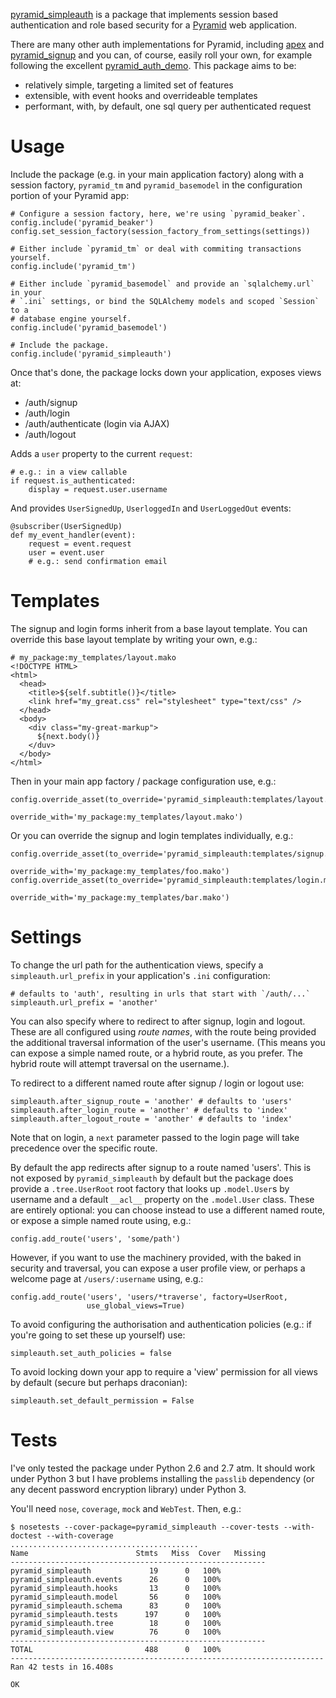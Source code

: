 [pyramid_simpleauth][] is a package that implements session based authentication
and role based security for a [Pyramid][] web application.

There are many other auth implementations for Pyramid, including [apex][] and 
[pyramid_signup][] and you can, of course, easily roll your own, for example
following the excellent [pyramid_auth_demo][].  This package aims to be:

* relatively simple, targeting a limited set of features
* extensible, with event hooks and overrideable templates
* performant, with, by default, one sql query per authenticated request

# Usage

Include the package (e.g. in your main application factory) along with a session
factory, `pyramid_tm` and `pyramid_basemodel` in the configuration portion of
your Pyramid app:

    # Configure a session factory, here, we're using `pyramid_beaker`.
    config.include('pyramid_beaker')
    config.set_session_factory(session_factory_from_settings(settings))
    
    # Either include `pyramid_tm` or deal with commiting transactions yourself.
    config.include('pyramid_tm')
    
    # Either include `pyramid_basemodel` and provide an `sqlalchemy.url` in your
    # `.ini` settings, or bind the SQLAlchemy models and scoped `Session` to a
    # database engine yourself.
    config.include('pyramid_basemodel')
    
    # Include the package.
    config.include('pyramid_simpleauth')

Once that's done, the package locks down your application, exposes views at:

* /auth/signup
* /auth/login
* /auth/authenticate (login via AJAX)
* /auth/logout

Adds a `user` property to the current `request`:

    # e.g.: in a view callable
    if request.is_authenticated:
        display = request.user.username

And provides `UserSignedUp`, `UserloggedIn` and `UserLoggedOut` events:

    @subscriber(UserSignedUp)
    def my_event_handler(event):
        request = event.request
        user = event.user
        # e.g.: send confirmation email

# Templates

The signup and login forms inherit from a base layout template.  You can override
this base layout template by writing your own, e.g.:

    # my_package:my_templates/layout.mako
    <!DOCTYPE HTML>
    <html>
      <head>
        <title>${self.subtitle()}</title>
        <link href="my_great.css" rel="stylesheet" type="text/css" />
      </head>
      <body>
        <div class="my-great-markup">
          ${next.body()}
        </duv>
      </body>
    </html>
    
Then in your main app factory / package configuration use, e.g.:

    config.override_asset(to_override='pyramid_simpleauth:templates/layout.mako',
                          override_with='my_package:my_templates/layout.mako')

Or you can override the signup and login templates individually, e.g.:

    config.override_asset(to_override='pyramid_simpleauth:templates/signup.mako',
                          override_with='my_package:my_templates/foo.mako')
    config.override_asset(to_override='pyramid_simpleauth:templates/login.mako',
                          override_with='my_package:my_templates/bar.mako')

# Settings

To change the url path for the authentication views, specify a 
`simpleauth.url_prefix` in your application's `.ini` configuration:

    # defaults to 'auth', resulting in urls that start with `/auth/...`
    simpleauth.url_prefix = 'another'

You can also specify where to redirect to after signup, login and logout.  
These are all configured using *route names*, with the route being provided
the additional traversal information of the user's username.  (This means you
can expose a simple named route, or a hybrid route, as you prefer.  The hybrid
route will attempt traversal on the username.).

To redirect to a different named route after signup / login or logout use:

    simpleauth.after_signup_route = 'another' # defaults to 'users'
    simpleauth.after_login_route = 'another' # defaults to 'index'
    simpleauth.after_logout_route = 'another' # defaults to 'index'

Note that on login, a `next` parameter passed to the login page will take
precedence over the specific route.

By default the app redirects after signup to a route named 'users'.  This is
not exposed by `pyramid_simpleauth` by default but the package does provide a 
`.tree.UserRoot` root factory that looks up `.model.User`s by username and a
default `__acl__` property on the `.model.User` class.  These are entirely
optional: you can choose instead to use a different named route, or expose
a simple named route using, e.g.:

    config.add_route('users', 'some/path')

However, if you want to use the machinery provided, with the baked in security
and traversal, you can expose a user profile view, or perhaps a welcome page at 
`/users/:username` using, e.g.:

    config.add_route('users', 'users/*traverse', factory=UserRoot,
                     use_global_views=True)

To avoid configuring the authorisation and authentication policies (e.g.: if you're
going to set these up yourself) use:

    simpleauth.set_auth_policies = false

To avoid locking down your app to require a 'view' permission for all views by
default (secure but perhaps draconian):

    simpleauth.set_default_permission = False

# Tests

I've only tested the package under Python 2.6 and 2.7 atm.  It should work under
Python 3 but I have problems installing the `passlib` dependency (or any decent
password encryption library) under Python 3.

You'll need `nose`, `coverage`, `mock` and `WebTest`.  Then, e.g.:

    $ nosetests --cover-package=pyramid_simpleauth --cover-tests --with-doctest --with-coverage
    ..........................................
    Name                        Stmts   Miss  Cover   Missing
    ---------------------------------------------------------
    pyramid_simpleauth             19      0   100%   
    pyramid_simpleauth.events      26      0   100%   
    pyramid_simpleauth.hooks       13      0   100%   
    pyramid_simpleauth.model       56      0   100%   
    pyramid_simpleauth.schema      83      0   100%   
    pyramid_simpleauth.tests      197      0   100%   
    pyramid_simpleauth.tree        18      0   100%   
    pyramid_simpleauth.view        76      0   100%   
    ---------------------------------------------------------
    TOTAL                         488      0   100%   
    ----------------------------------------------------------------------
    Ran 42 tests in 16.408s

    OK

[apex]: https://github.com/cd34/apex
[pyramid]: http://pyramid.readthedocs.org
[pyramid_auth_demo]: https://github.com/mmerickel/pyramid_auth_demo
[pyramid_signup]: https://github.com/sontek/pyramid_signup
[pyramid_simpleauth]: http://github.com/thruflo/pyramid_simpleauth
